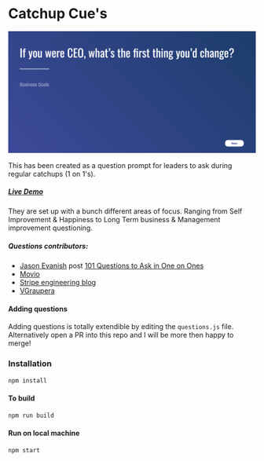 # Catchup Cue's

![alt text](./static/screenshot.png "Catchup Cues")

This has been created as a question prompt for leaders to ask during regular catchups (1 on 1's).

##### [Live Demo](https://lindsayjopson.github.io/catchup/)

They are set up with a bunch different areas of focus. Ranging from Self Improvement & Happiness to Long Term business & Management improvement questioning.

##### Questions contributors:

- [Jason Evanish](https://twitter.com/evanish) post [101 Questions to Ask in One on Ones](https://jasonevanish.com/2014/05/29/101-questions-to-ask-in-1-on-1s/)
- [Movio](http://www.movio.co)
- [Stripe engineering blog](https://stripe.com/atlas/guides/scaling-eng)
- [VGraupera](https://github.com/VGraupera/1on1-questions)

#### Adding questions

Adding questions is totally extendible by editing the `questions.js` file.
Alternatively open a PR into this repo and I will be more then happy to merge!

### Installation

```
npm install
```

#### To build

```
npm run build
```

#### Run on local machine

```
npm start
```

